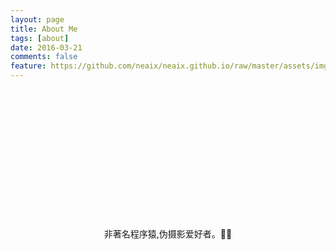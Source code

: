 ```yaml
---
layout: page
title: About Me
tags: [about]
date: 2016-03-21
comments: false
feature: https://github.com/neaix/neaix.github.io/raw/master/assets/img/aboutme-bg.jpg
---
```








<br/>
<br/>
<br/>
<br/><br/><br/><br/><br/><br/><br/><br/><br/><br/>




<center>非著名程序猿,伪摄影爱好者。🤪🤪</center>

